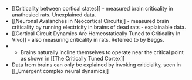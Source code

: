 * [[Criticality between cortical states]] - measured brain criticality in anathesied rats. Unexplained data.
* [[Neuronal Avalanches in Neocortical Circuits]] - measured brain criticality by running electricity in brains of dead rats - explainable data.
* [[Cortical Circuit Dynamics Are Homeostatically Tuned to Criticality In Vivo]] - also measuring criticality in rats. Referred to by Beggs.
* * Brains naturally incline themselves to operate near the critical point as shown in [[The Critically Tuned Cortex]] 
* Data from brains can only be explained by invoking criticiality, seen in [[_Emergent complex neural dynamics]]

